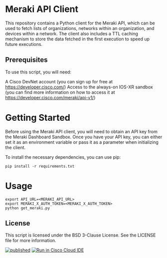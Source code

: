 # Meraki API Client
This repository contains a Python client for the Meraki API, which can be used to fetch lists of organizations, networks within an organization, and devices within a network. The client also includes a TTL caching mechanism to store the data fetched in the first execution to speed up future executions.

## Prerequisites
To use this script, you will need:

A Cisco DevNet account (you can sign up for free at https://developer.cisco.com/)
Access to the always-on IOS-XR sandbox (you can find more information on how to access it at https://developer.cisco.com/meraki/api-v1/)

# Getting Started
Before using the Meraki API client, you will need to obtain an API key from the Meraki Dashboard Sandbox. Once you have your API key, you can either set it as an environment variable or pass it as a parameter when initializing the client.

To install the necessary dependencies, you can use pip:
```
pip install -r requirements.txt
```

# Usage
```
export API_URL=<MERAKI_API_URL>
export MERAKI_X_AUTH_TOKEN=<MERAKI_X_AUTH_TOKEN>
python get_meraki.py
```

## License
This script is licensed under the BSD 3-Clause License. See the LICENSE file for more information.

[![published](https://static.production.devnetcloud.com/codeexchange/assets/images/devnet-published.svg)](https://developer.cisco.com/codeexchange/github/repo/Shikhar447/meraki_client)
[![Run in Cisco Cloud IDE](https://static.production.devnetcloud.com/codeexchange/assets/images/devnet-runable-icon.svg)](https://developer.cisco.com/devenv/?id=devenv-vscode-base&GITHUB_SOURCE_REPO=https://github.com/Shikhar447/meraki_client)
